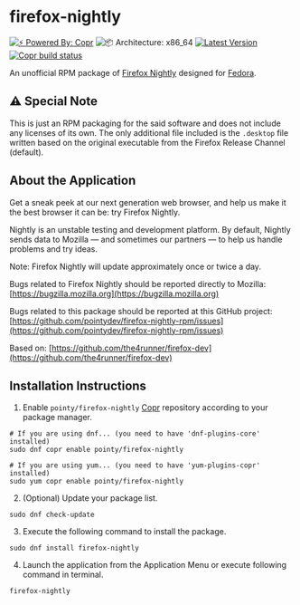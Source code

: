 # firefox-nightly

[![⚡️ Powered By: Copr](https://img.shields.io/badge/⚡️_Powered_by-COPR-blue?style=flat-square)](https://copr.fedorainfracloud.org/)
![📦 Architecture: x86_64](https://img.shields.io/badge/📦_Architecture-x86__64-blue?style=flat-square)
[![Latest Version](https://img.shields.io/badge/dynamic/json?color=blue&label=Version&query=builds.latest.source_package.version&url=https%3A%2F%2Fcopr.fedorainfracloud.org%2Fapi_3%2Fpackage%3Fownername%3Dpointy%26projectname%3Dfirefox-nightly%26packagename%3Dfirefox-nightly%26with_latest_build%3DTrue&style=flat-square&logo=firefoxbrowser&logoColor=blue)](https://copr.fedorainfracloud.org/coprs/pointy/firefox-nightly/package/firefox-nightly/)
[![Copr build status](https://copr.fedorainfracloud.org/coprs/pointy/firefox-nightly/package/firefox-nightly/status_image/last_build.png)](https://copr.fedorainfracloud.org/coprs/pointy/firefox-nightly/package/firefox-nightly/)

An unofficial RPM package of [Firefox Nightly](https://www.mozilla.org/en-US/firefox/nightly) designed for [Fedora](https://getfedora.org).

## ⚠️ Special Note
This is just an RPM packaging for the said software and does not include any licenses of its own. The only additional file included is the `.desktop` file written based on the original executable from the Firefox Release Channel (default).

## About the Application
Get a sneak peek at our next generation web browser, and help us make it the best
browser it can be: try Firefox Nightly.

Nightly is an unstable testing and development platform. By default, Nightly
sends data to Mozilla — and sometimes our partners — to help us handle problems
and try ideas.

Note: Firefox Nightly will update approximately once or twice a day.

Bugs related to Firefox Nightly should be reported directly to Mozilla: [https://bugzilla.mozilla.org](https://bugzilla.mozilla.org)

Bugs related to this package should be reported at this GitHub project:
[https://github.com/pointydev/firefox-nightly-rpm/issues](https://github.com/pointydev/firefox-nightly-rpm/issues)

Based on: [https://github.com/the4runner/firefox-dev](https://github.com/the4runner/firefox-dev)

## Installation Instructions
1. Enable `pointy/firefox-nightly` [Copr](https://copr.fedorainfracloud.org/) repository according to your package manager.

```Shell
# If you are using dnf... (you need to have 'dnf-plugins-core' installed)
sudo dnf copr enable pointy/firefox-nightly

# If you are using yum... (you need to have 'yum-plugins-copr' installed)
sudo yum copr enable pointy/firefox-nightly
```

2. (Optional) Update your package list.

```Shell
sudo dnf check-update
```

3. Execute the following command to install the package.

```Shell
sudo dnf install firefox-nightly
```

4. Launch the application from the Application Menu or execute following command in terminal.

```Shell
firefox-nightly
```
